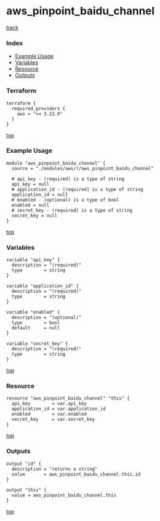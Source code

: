 # aws_pinpoint_baidu_channel
[back](../aws.md)
### Index
- [Example Usage](#example-usage)
- [Variables](#variables)
- [Resource](#resource)
- [Outputs](#outputs)
### Terraform
```hcl
terraform {
  required_providers {
    aws = ">= 3.22.0"
  }
}
```
[top](#index)
### Example Usage
```hcl
module "aws_pinpoint_baidu_channel" {
  source = "./modules/aws/r/aws_pinpoint_baidu_channel"

  # api_key - (required) is a type of string
  api_key = null
  # application_id - (required) is a type of string
  application_id = null
  # enabled - (optional) is a type of bool
  enabled = null
  # secret_key - (required) is a type of string
  secret_key = null
}
```
[top](#index)
### Variables
```hcl
variable "api_key" {
  description = "(required)"
  type        = string
}

variable "application_id" {
  description = "(required)"
  type        = string
}

variable "enabled" {
  description = "(optional)"
  type        = bool
  default     = null
}

variable "secret_key" {
  description = "(required)"
  type        = string
}
```
[top](#index)

### Resource
```hcl
resource "aws_pinpoint_baidu_channel" "this" {
  api_key        = var.api_key
  application_id = var.application_id
  enabled        = var.enabled
  secret_key     = var.secret_key
}
```
[top](#index)
### Outputs
```hcl
output "id" {
  description = "returns a string"
  value       = aws_pinpoint_baidu_channel.this.id
}

output "this" {
  value = aws_pinpoint_baidu_channel.this
}
```
[top](#index)
